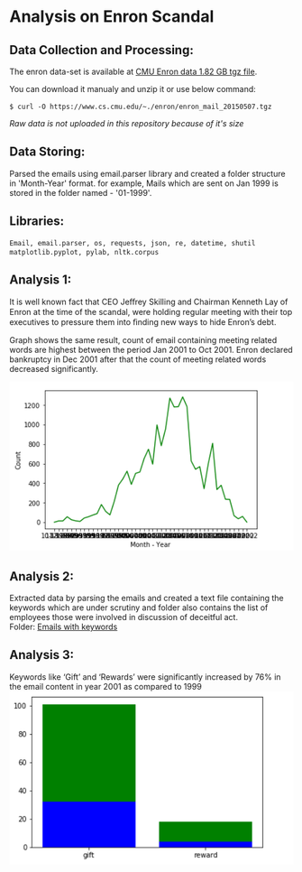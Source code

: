 # Analysis on Enron Scandal

## Data Collection and Processing:  
The enron data-set is available at [CMU Enron data 1.82 GB tgz file](https://www.cs.cmu.edu/~./enron/enron_mail_20150507.tgz).  

You can download it manualy and unzip it or use below command: 

    $ curl -O https://www.cs.cmu.edu/~./enron/enron_mail_20150507.tgz  
 _Raw data is not uploaded in this repository because of it's size_

## Data Storing: 
Parsed the emails using email.parser library and created a folder structure in 'Month-Year' format.
for example, Mails which are sent on Jan 1999 is stored in the folder named - '01-1999'.  

## Libraries:  

    Email, email.parser, os, requests, json, re, datetime, shutil
    matplotlib.pyplot, pylab, nltk.corpus

## Analysis 1:
It is well known fact that CEO Jeﬀrey Skilling and Chairman Kenneth Lay of Enron at the time of the scandal, were holding regular meeting with their top executives to pressure them into ﬁnding new ways to hide Enron’s debt.  

Graph shows the same result, count of email containing meeting related words are highest between the period Jan 2001 to Oct 2001. Enron declared bankruptcy in Dec 2001 after that the count of meeting related words decreased significantly. 

<img width="751" alt="Trend Analysis of emails" src="https://github.com/Anurag0212/exploratory-data-analysis-on-Enron-Scandal/blob/master/analysis_1.PNG">


## Analysis 2:  
Extracted data by parsing the emails and created a text file containing the keywords which are under scrutiny and folder also contains the list of employees those were involved in discussion of deceitful act.  
Folder: [Emails with keywords](https://github.com/Anurag0212/exploratory-data-analysis-on-Enron-Scandal/tree/master/Emails%20with%20Keywords)  
  


## Analysis 3:  
Keywords like ‘Gift’ and ‘Rewards’ were significantly increased by 76% in the email content in year 2001 as compared to 1999
<img width="751" src="https://github.com/Anurag0212/exploratory-data-analysis-on-Enron-Scandal/blob/master/Analysis_3.PNG">




